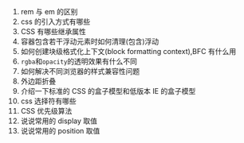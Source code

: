 1. rem 与 em 的区别
2. css 的引入方式有哪些
3. CSS 有哪些继承属性
4. 容器包含若干浮动元素时如何清理(包含)浮动
5. 如何创建块级格式化上下文(block formatting context),BFC 有什么用
6. `rgba`和`opacity`的透明效果有什么不同
7. 如何解决不同浏览器的样式兼容性问题
8. 外边距折叠
9. 介绍一下标准的 CSS 的盒子模型和低版本 IE 的盒子模型
10. css 选择符有哪些
11. CSS 优先级算法
12. 说说常用的 display 取值
13. 说说常用的 position 取值
